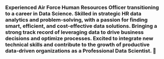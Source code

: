 ### Experienced Air Force Human Resources Officer transitioning to a career in Data Science. Skilled in strategic HR data analytics and problem-solving, with a passion for finding smart, efficient, and cost-effective data solutions. Bringing a strong track record of leveraging data to drive business decisions and optimize processes. Excited to integrate new technical skills and contribute to the growth of productive data-driven organizations as a Professional Data Scientist. 👋

<!--
**Brian-ONeil/Brian-ONeil** is a ✨ _special_ ✨ repository because its `README.md` (this file) appears on your GitHub profile.

Here are some ideas to get you started:

- 🔭 I’m currently working on ...
- 🌱 I’m currently learning ...
- 👯 I’m looking to collaborate on ...
- 🤔 I’m looking for help with ...
- 💬 Ask me about ...
- 📫 How to reach me: ...
- 😄 Pronouns: ...
- ⚡ Fun fact: ...
-->
